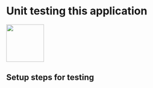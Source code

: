 # Unit testing this application

<img src="https://github.com/pytest-dev/pytest/raw/main/doc/en/img/pytest_logo_curves.svg" width=100 height=auto/>

## Setup steps for testing
